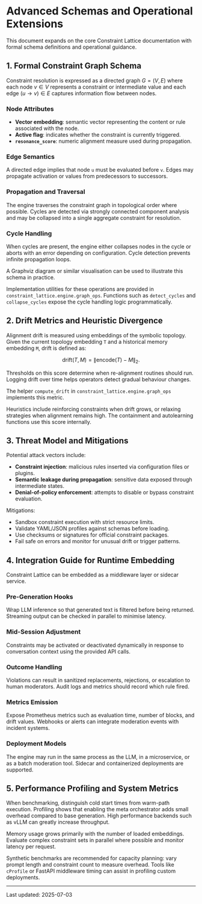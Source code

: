 # Advanced Schemas and Operational Extensions

This document expands on the core Constraint Lattice documentation with formal schema definitions and operational guidance.

## 1. Formal Constraint Graph Schema

Constraint resolution is expressed as a directed graph $G = (V, E)$ where each node $v \in V$ represents a constraint or intermediate value and each edge $(u \to v) \in E$ captures information flow between nodes.

### Node Attributes
- **Vector embedding**: semantic vector representing the content or rule associated with the node.
- **Active flag**: indicates whether the constraint is currently triggered.
- **`resonance_score`**: numeric alignment measure used during propagation.

### Edge Semantics
A directed edge implies that node `u` must be evaluated before `v`. Edges may propagate activation or values from predecessors to successors.

### Propagation and Traversal
The engine traverses the constraint graph in topological order where possible. Cycles are detected via strongly connected component analysis and may be collapsed into a single aggregate constraint for resolution.

### Cycle Handling
When cycles are present, the engine either collapses nodes in the cycle or aborts with an error depending on configuration. Cycle detection prevents infinite propagation loops.

A Graphviz diagram or similar visualisation can be used to illustrate this schema in practice.

Implementation utilities for these operations are provided in ``constraint_lattice.engine.graph_ops``. Functions such as ``detect_cycles`` and ``collapse_cycles`` expose the cycle handling logic programmatically.

## 2. Drift Metrics and Heuristic Divergence

Alignment drift is measured using embeddings of the symbolic topology. Given the current topology embedding `T` and a historical memory embedding `M`, drift is defined as:

$$\mathrm{drift}(T, M) = \| \mathrm{encode}(T) - M \|_2.$$

Thresholds on this score determine when re-alignment routines should run. Logging drift over time helps operators detect gradual behaviour changes.

The helper ``compute_drift`` in ``constraint_lattice.engine.graph_ops`` implements this metric.

Heuristics include reinforcing constraints when drift grows, or relaxing strategies when alignment remains high. The containment and autolearning functions use this score internally.

## 3. Threat Model and Mitigations

Potential attack vectors include:
- **Constraint injection**: malicious rules inserted via configuration files or plugins.
- **Semantic leakage during propagation**: sensitive data exposed through intermediate states.
- **Denial-of-policy enforcement**: attempts to disable or bypass constraint evaluation.

Mitigations:
- Sandbox constraint execution with strict resource limits.
- Validate YAML/JSON profiles against schemas before loading.
- Use checksums or signatures for official constraint packages.
- Fail safe on errors and monitor for unusual drift or trigger patterns.

## 4. Integration Guide for Runtime Embedding

Constraint Lattice can be embedded as a middleware layer or sidecar service.

### Pre-Generation Hooks
Wrap LLM inference so that generated text is filtered before being returned. Streaming output can be checked in parallel to minimise latency.

### Mid-Session Adjustment
Constraints may be activated or deactivated dynamically in response to conversation context using the provided API calls.

### Outcome Handling
Violations can result in sanitized replacements, rejections, or escalation to human moderators. Audit logs and metrics should record which rule fired.

### Metrics Emission
Expose Prometheus metrics such as evaluation time, number of blocks, and drift values. Webhooks or alerts can integrate moderation events with incident systems.

### Deployment Models
The engine may run in the same process as the LLM, in a microservice, or as a batch moderation tool. Sidecar and containerized deployments are supported.

## 5. Performance Profiling and System Metrics

When benchmarking, distinguish cold start times from warm-path execution. Profiling shows that enabling the meta orchestrator adds small overhead compared to base generation. High performance backends such as vLLM can greatly increase throughput.

Memory usage grows primarily with the number of loaded embeddings. Evaluate complex constraint sets in parallel where possible and monitor latency per request.

Synthetic benchmarks are recommended for capacity planning: vary prompt length and constraint count to measure overhead. Tools like `cProfile` or FastAPI middleware timing can assist in profiling custom deployments.

---
Last updated: 2025-07-03
